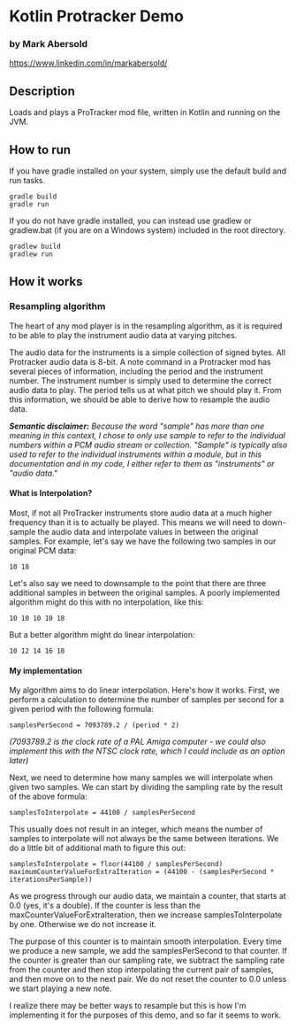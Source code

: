 # Kotlin Protracker Demo
### by Mark Abersold
https://www.linkedin.com/in/markabersold/

## Description

Loads and plays a ProTracker mod file, written in Kotlin and running on the JVM.

## How to run

If you have gradle installed on your system, simply use the default build and run tasks.

    gradle build
    gradle run

If you do not have gradle installed, you can instead use gradlew or gradlew.bat (if you are on a Windows system) included in the root directory.

    gradlew build
    gradlew run

## How it works

### Resampling algorithm

The heart of any mod player is in the resampling algorithm, as it is required to be able to play the instrument audio data at varying pitches.

The audio data for the instruments is a simple collection of signed bytes. All Protracker audio data is 8-bit. A note command in a Protracker mod has several pieces of information, including the period and the instrument number. The instrument number is simply used to determine the correct audio data to play. The period tells us at what pitch we should play it. From this information, we should be able to derive how to resample the audio data.

_**Semantic disclaimer:** Because the word "sample" has more than one meaning in this context, I chose to only use sample to refer to the individual numbers within a PCM audio stream or collection. "Sample" is typically also used to refer to the individual instruments within a module, but in this documentation and in my code, I either refer to them as "instruments" or "audio data."_

#### What is Interpolation?

Most, if not all ProTracker instruments store audio data at a much higher frequency than it is to actually be played. This means we will need to down-sample the audio data and interpolate values in between the original samples. For example, let's say we have the following two samples in our original PCM data:

    10 18

Let's also say we need to downsample to the point that there are three additional samples in between the original samples. A poorly implemented algorithm might do this with no interpolation, like this:

    10 10 10 10 18

But a better algorithm might do linear interpolation:

    10 12 14 16 18

#### My implementation

My algorithm aims to do linear interpolation. Here's how it works. First, we perform a calculation to determine the number of samples per second for a given period with the following formula:

    samplesPerSecond = 7093789.2 / (period * 2)

_(7093789.2 is the clock rate of a PAL Amiga computer - we could also implement this with the NTSC clock rate, which I could include as an option later)_

Next, we need to determine how many samples we will interpolate when given two samples. We can start by dividing the sampling rate by the result of the above formula:

    samplesToInterpolate = 44100 / samplesPerSecond

This usually does not result in an integer, which means the number of samples to interpolate will not always be the same between iterations. We do a little bit of additional math to figure this out:

    samplesToInterpolate = floor(44100 / samplesPerSecond)
    maximumCounterValueForExtraIteration = (44100 - (samplesPerSecond * iterationsPerSample))

As we progress through our audio data, we maintain a counter, that starts at 0.0 (yes, it's a double). If the counter is less than the maxCounterValueForExtraIteration, then we increase samplesToInterpolate by one. Otherwise we do not increase it.

The purpose of this counter is to maintain smooth interpolation. Every time we produce a new sample, we add the samplesPerSecond to that counter. If the counter is greater than our sampling rate, we subtract the sampling rate from the counter and then stop interpolating the current pair of samples, and then move on to the next pair. We do not reset the counter to 0.0 unless we start playing a new note.

I realize there may be better ways to resample but this is how I'm implementing it for the purposes of this demo, and so far it seems to work.